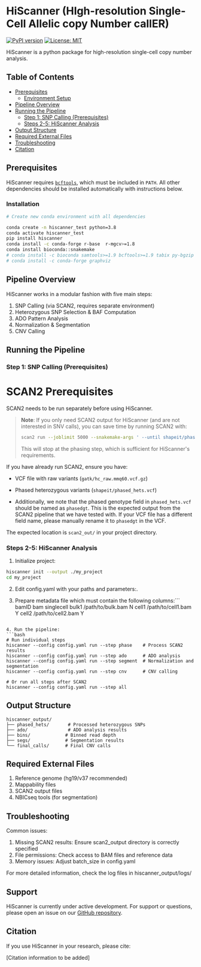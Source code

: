 # HiScanner (HIgh-resolution Single-Cell Allelic copy Number callER)
[![PyPI version](https://badge.fury.io/py/hiscanner.svg)](https://badge.fury.io/py/hiscanner)
[![License: MIT](https://img.shields.io/badge/License-MIT-yellow.svg)](https://opensource.org/licenses/MIT)

HiScanner is a python package for high-resolution single-cell copy number analysis.


## Table of Contents

- [Prerequisites](#prerequisites)
    - [Environment Setup](#environment-setup)
- [Pipeline Overview](#pipeline-overview)
- [Running the Pipeline](#running-the-pipeline)
    - [Step 1: SNP Calling (Prerequisites)](#step-1-snp-calling-prerequisites)
    - [Steps 2-5: HiScanner Analysis](#steps-2-5-hiscanner-analysis)
- [Output Structure](#output-structure)
- [Required External Files](#required-external-files)
- [Troubleshooting](#troubleshooting)
- [Citation](#citation)


## Prerequisites
HiScanner requires [`bcftools`](https://samtools.github.io/bcftools/bcftools.html), which must be included in `PATH`. All other dependencies should be installed automatically with instructions below.




### Installation
```bash
# Create new conda environment with all dependencies

conda create -n hiscanner_test python=3.8
conda activate hiscanner_test
pip install hiscanner
conda install -c conda-forge r-base  r-mgcv>=1.8
conda install bioconda::snakemake
# conda install -c bioconda samtools>=1.9 bcftools>=1.9 tabix py-bgzip
# conda install -c conda-forge graphviz
```


## Pipeline Overview

HiScanner works in a modular fashion with five main steps:

1. SNP Calling (via SCAN2, requires separate environment)
2. Heterozygous SNP Selection & BAF Computation
3. ADO Pattern Analysis
4. Normalization & Segmentation 
5. CNV Calling

## Running the Pipeline

### Step 1: SNP Calling (Prerequisites)

# SCAN2 Prerequisites

SCAN2 needs to be run separately before using HiScanner. 

> **Note**: If you only need SCAN2 output for HiScanner (and are not interested in SNV calls), you can save time by running SCAN2 with:
> ```bash
> scan2 run --joblimit 5000 --snakemake-args ' --until shapeit/phased_hets.vcf.gz --latency-wait 120'
> ```
> This will stop at the phasing step, which is sufficient for HiScanner's requirements.

If you have already run SCAN2, ensure you have:
- VCF file with raw variants (`gatk/hc_raw.mmq60.vcf.gz`)
- Phased heterozygous variants (`shapeit/phased_hets.vcf`)

- Additionally, we note that the phased genotype field in `phased_hets.vcf` should be named as `phasedgt`. This is the expected output from the SCAN2 pipeline that we have tested with. If your VCF file has a different field name, please manually rename it to `phasedgt` in the VCF.

The expected location is `scan2_out/` in your project directory.

### Steps 2-5: HiScanner Analysis

1. Initialize project:
```bash
hiscanner init --output ./my_project
cd my_project
```

2. Edit config.yaml with your paths and parameters:.

3. Prepare metadata file which must contain the following columns:```
bamID    bam    singlecell
bulk1    /path/to/bulk.bam    N
cell1    /path/to/cell1.bam   Y
cell2    /path/to/cell2.bam   Y
```

4. Run the pipeline:
```bash
# Run individual steps
hiscanner --config config.yaml run --step phase    # Process SCAN2 results
hiscanner --config config.yaml run --step ado      # ADO analysis
hiscanner --config config.yaml run --step segment  # Normalization and segmentation
hiscanner --config config.yaml run --step cnv      # CNV calling

# Or run all steps after SCAN2
hiscanner --config config.yaml run --step all
```

## Output Structure

```
hiscanner_output/
├── phased_hets/       # Processed heterozygous SNPs
├── ado/               # ADO analysis results
├── bins/             # Binned read depth
├── segs/             # Segmentation results
└── final_calls/      # Final CNV calls
```

## Required External Files

1. Reference genome (hg19/v37 recommended)
2. Mappability files
3. SCAN2 output files
4. NBICseq tools (for segmentation)

## Troubleshooting

Common issues:
1. Missing SCAN2 results: Ensure scan2_output directory is correctly specified
2. File permissions: Check access to BAM files and reference data
3. Memory issues: Adjust batch_size in config.yaml

For more detailed information, check the log files in hiscanner_output/logs/


## Support
HiScanner is currently under active development. For support or questions, please open an issue on our [GitHub repository](github.com/parklab/hiscanner).


## Citation

If you use HiScanner in your research, please cite:

[Citation information to be added]